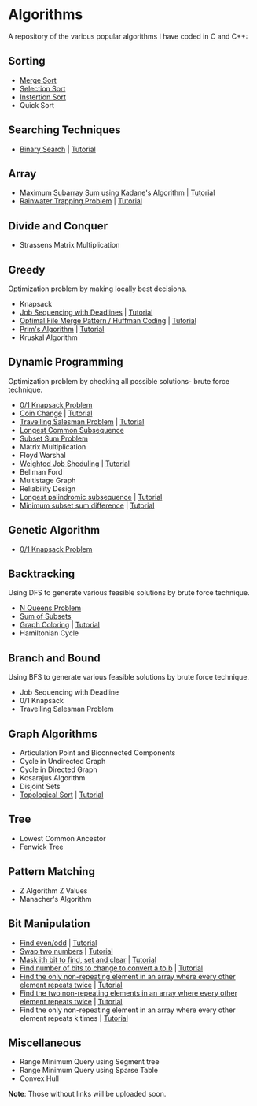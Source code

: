 # Algorithms

A repository of the various popular algorithms I have coded in C and C++:

## Sorting

- [Merge Sort](https://github.com/MashuAjmera/Algorithms/blob/master/mergesort.c)
- [Selection Sort](https://github.com/MashuAjmera/Algorithms/blob/master/selectionsort.c)
- [Instertion Sort](https://github.com/MashuAjmera/Algorithms/blob/master/insertionsort.c)
- Quick Sort

## Searching Techniques

- [Binary Search](https://github.com/MashuAjmera/Algorithms/blob/master/binary_search.cpp) | [Tutorial](https://youtu.be/C2apEw9pgtw)

## Array

- [Maximum Subarray Sum using Kadane's Algorithm](https://github.com/MashuAjmera/Algorithms/blob/master/kadane.cpp) | [Tutorial](https://www.youtube.com/watch?v=HCL4_bOd3-4)
- [Rainwater Trapping Problem](https://github.com/MashuAjmera/Algorithms/blob/master/trap_rainwater.cpp) | [Tutorial](https://www.youtube.com/watch?v=UZG3-vZlFM4)

## Divide and Conquer

- Strassens Matrix Multiplication

## Greedy

Optimization problem by making locally best decisions.

- Knapsack
- [Job Sequencing with Deadlines](https://github.com/MashuAjmera/Algorithms/blob/master/job_sequencing.cpp) | [Tutorial](https://youtu.be/zPtI8q9gvX8)
- [Optimal File Merge Pattern / Huffman Coding](https://github.com/MashuAjmera/Algorithms/blob/master/merge_pattern.cpp) | [Tutorial](https://youtu.be/HHIc5JZyenI)
- [Prim's Algorithm](https://github.com/MashuAjmera/Algorithms/blob/master/prim.cpp) | [Tutorial](https://youtu.be/xthRL0lcx2w)
- Kruskal Algorithm

## Dynamic Programming

Optimization problem by checking all possible solutions- brute force technique.

- [0/1 Knapsack Problem](https://github.com/MashuAjmera/Algorithms/blob/master/01knapsack.cpp)
- [Coin Change](https://github.com/MashuAjmera/Algorithms/blob/master/coin_change.cpp) | [Tutorial](https://youtu.be/L27_JpN6Z1Q)
- [Travelling Salesman Problem](https://github.com/MashuAjmera/Algorithms/blob/master/tsp.cpp) | [Tutorial](https://youtu.be/hh-uFQ-MGfw)
- [Longest Common Subsequence](https://github.com/MashuAjmera/Algorithms/blob/master/lcs.py)
- [Subset Sum Problem](https://github.com/MashuAjmera/Algorithms/blob/master/subset_sum.py)
- Matrix Multiplication
- Floyd Warshal
- [Weighted Job Sheduling](https://github.com/MashuAjmera/Algorithms/blob/master/weighted_jobs.cpp) | [Tutorial](https://youtu.be/cr6Ip0J9izc)
- Bellman Ford
- Multistage Graph
- Reliability Design
- [Longest palindromic subsequence](https://github.com/MashuAjmera/Algorithms/blob/master/palindrome.cpp) | [Tutorial](https://youtu.be/UflHuQj6MVA)
- [Minimum subset sum difference](https://github.com/MashuAjmera/Algorithms/blob/master/sum_diff.cpp) | [Tutorial](https://youtu.be/FB0KUhsxXGY)

## Genetic Algorithm

- [0/1 Knapsack Problem](https://github.com/MashuAjmera/Algorithms/blob/master/knapsack.c)

## Backtracking

Using DFS to generate various feasible solutions by brute force technique.

- [N Queens Problem](https://github.com/MashuAjmera/Algorithms/blob/master/nQueens.cpp)
- [Sum of Subsets](https://github.com/MashuAjmera/Algorithms/blob/master/subset_sum.cpp)
- [Graph Coloring](https://github.com/MashuAjmera/Algorithms/blob/master/graph_coloring.cpp) | [Tutorial](https://youtu.be/052VkKhIaQ4)
- Hamiltonian Cycle

## Branch and Bound

Using BFS to generate various feasible solutions by brute force technique.

- Job Sequencing with Deadline
- 0/1 Knapsack
- Travelling Salesman Problem

## Graph Algorithms

- Articulation Point and Biconnected Components
- Cycle in Undirected Graph
- Cycle in Directed Graph
- Kosarajus Algorithm
- Disjoint Sets
- [Topological Sort](https://github.com/MashuAjmera/Algorithms/blob/master/topo_sort.cpp) | [Tutorial](https://youtu.be/qe_pQCh09yU)

## Tree

- Lowest Common Ancestor
- Fenwick Tree

## Pattern Matching

- Z Algorithm Z Values
- Manacher's Algorithm

## Bit Manipulation

- [Find even/odd](https://github.com/MashuAjmera/Algorithms/blob/master/even_odd.cpp) | [Tutorial](https://youtu.be/cr6Ip0J9izc)
- [Swap two numbers](https://github.com/MashuAjmera/Algorithms/blob/master/swap.cpp) | [Tutorial](https://youtu.be/cr6Ip0J9izc)
- [Mask ith bit to find, set and clear](https://github.com/MashuAjmera/Algorithms/blob/master/mask_i.cpp) | [Tutorial](https://www.youtube.com/watch?v=h7meukyY_bQ)
- [Find number of bits to change to convert a to b](https://github.com/MashuAjmera/Algorithms/blob/master/bits_to_change.cpp) | [Tutorial](https://www.youtube.com/watch?v=h7meukyY_bQ)
- [Find the only non-repeating element in an array where every other element repeats twice](https://github.com/MashuAjmera/Algorithms/blob/master/one_twice.cpp) | [Tutorial](https://www.youtube.com/watch?v=bTauscvOymA)
- [Find the two non-repeating elements in an array where every other element repeats twice](https://github.com/MashuAjmera/Algorithms/blob/master/two_twice.cpp) | [Tutorial](https://www.youtube.com/watch?v=bTauscvOymA)
- Find the only non-repeating element in an array where every other element repeats k times | [Tutorial](https://www.youtube.com/watch?v=bTauscvOymA)

## Miscellaneous

- Range Minimum Query using Segment tree
- Range Minimum Query using Sparse Table
- Convex Hull

**Note**: Those without links will be uploaded soon.
